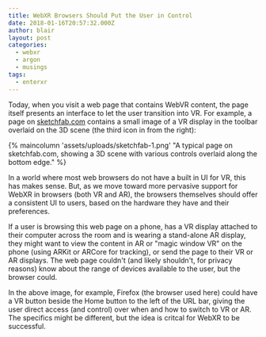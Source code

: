 ```yaml
---
title: WebXR Browsers Should Put the User in Control
date: 2018-01-16T20:57:32.000Z
author: blair
layout: post
categories:
  - webxr
  - argon
  - musings
tags:
  - enterxr
---
```

Today, when you visit a web page that contains WebVR content, the page itself presents an interface to let the user transition into VR.  For example, a page on [sketchfab.com](https://sketchfab.com) contains a small image of a VR display in the toolbar overlaid on the 3D scene (the third icon in from the right): 

{% maincolumn 'assets/uploads/sketchfab-1.png' "A typical page on sketchfab.com, showing a 3D scene with various controls overlaid along the bottom edge." %}

In a world where most web browsers do not have a built in UI for VR, this has makes sense.  But, as we move toward more pervasive support for WebXR in browsers (both VR and AR), the browsers themselves should offer a consistent UI to users, based on the hardware they have and their preferences.  

If a user is browsing this web page on a phone, has a VR display attached to their computer across the room and is wearing a stand-alone AR display, they might want to view the content in AR or "magic window VR" on the phone (using ARKit or ARCore for tracking), or send the page to their VR or AR displays. The web page couldn't (and likely shouldn't, for privacy reasons) know about the range of devices available to the user, but the browser could.

In the above image, for example, Firefox (the browser used here) could have a VR button beside the Home button to the left of the URL bar, giving the user direct access (and control) over when and how to switch to VR or AR. The specifics might be different, but the idea is critcal for WebXR to be successful.
